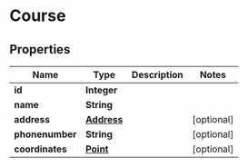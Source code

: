 
# Course

## Properties
Name | Type | Description | Notes
------------ | ------------- | ------------- | -------------
**id** | **Integer** |  | 
**name** | **String** |  | 
**address** | [**Address**](Address.md) |  |  [optional]
**phonenumber** | **String** |  |  [optional]
**coordinates** | [**Point**](Point.md) |  |  [optional]



